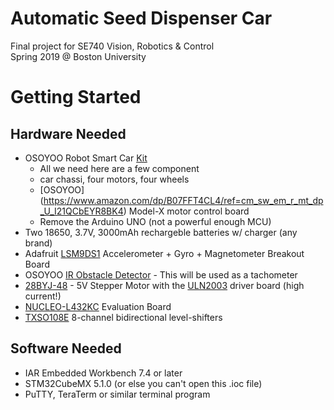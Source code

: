 # Automatic Seed Dispenser Car
Final project for SE740 Vision, Robotics & Control <br/>
Spring 2019 @ Boston University  <br/>

# Getting Started
## Hardware Needed
+ OSOYOO Robot Smart Car [Kit](https://www.amazon.com/dp/B074Z6DMYP/ref=cm_sw_em_r_mt_dp_U_9QwMCbNGRHGH2) 
  - All we need here are a few component
   + car chassi, four motors, four wheels 
   + [OSOYOO] (https://www.amazon.com/dp/B07FFT4CL4/ref=cm_sw_em_r_mt_dp_U_I21QCbEYR8BK4) Model-X motor control board 
  - Remove the Arduino UNO (not a powerful enough MCU) 
+ Two 18650, 3.7V, 3000mAh rechargeble batteries w/ charger (any brand) 
+ Adafruit [LSM9DS1](https://learn.adafruit.com/adafruit-lsm9ds1-accelerometer-+plus-gyro-plus-magnetometer-9-dof-breakout/overview) Accelerometer + Gyro + Magnetometer Breakout Board
+ OSOYOO [IR Obstacle Detector](https://www.amazon.com/OSOYOO-Infrared-Obstacle-Avoidance-Arduino/dp/B01I57HIJ0) - This will be used as a tachometer
+ [28BYJ-48](https://components101.com/motors/28byj-48-stepper-motor) - 5V Stepper Motor with the [ULN2003](https://www.electronicoscaldas.com/datasheet/ULN2003A-PCB.pdf) driver board (high current!)
+ [NUCLEO-L432KC](https://www.st.com/content/st_com/en/products/evaluation-tools/product-evaluation-tools/mcu-mpu-eval-tools/stm32-mcu-mpu-eval-tools/stm32-nucleo-boards/nucleo-l432kc.html) Evaluation Board
+ [TXSO108E](https://www.addicore.com/TXS0108E-p/ad284.htm) 8-channel bidirectional level-shifters

## Software Needed 
- IAR Embedded Workbench 7.4 or later 
- STM32CubeMX 5.1.0 (or else you can't open this .ioc file)
- PuTTY, TeraTerm or similar terminal program 

